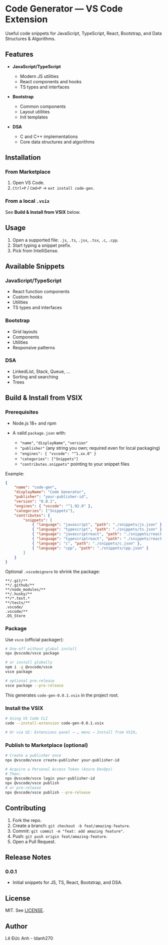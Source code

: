 # Code Generator — VS Code Extension

Useful code snippets for JavaScript, TypeScript, React, Bootstrap, and Data Structures & Algorithms.

## Features

-   **JavaScript/TypeScript**

    -   Modern JS utilities
    -   React components and hooks
    -   TS types and interfaces

-   **Bootstrap**

    -   Common components
    -   Layout utilities
    -   Init templates

-   **DSA**

    -   C and C++ implementations
    -   Core data structures and algorithms

## Installation

### From Marketplace

1. Open VS Code.
2. `Ctrl+P` / `Cmd+P` → `ext install code-gen`.

### From a local `.vsix`

See **Build & Install from VSIX** below.

## Usage

1. Open a supported file: `.js`, `.ts`, `.jsx`, `.tsx`, `.c`, `.cpp`.
2. Start typing a snippet prefix.
3. Pick from IntelliSense.

## Available Snippets

### JavaScript/TypeScript

-   React function components
-   Custom hooks
-   Utilities
-   TS types and interfaces

### Bootstrap

-   Grid layouts
-   Components
-   Utilities
-   Responsive patterns

### DSA

-   LinkedList, Stack, Queue, …
-   Sorting and searching
-   Trees

## Build & Install from VSIX

### Prerequisites

-   Node.js 18+ and npm
-   A valid `package.json` with:

    -   `"name"`, `"displayName"`, `"version"`
    -   `"publisher"` (any string you own; required even for local packaging)
    -   `"engines": { "vscode": "^1.xx.0" }`
    -   `"categories": ["Snippets"]`
    -   `"contributes.snippets"` pointing to your snippet files

Example:

```json
{
	"name": "code-gen",
	"displayName": "Code Generator",
	"publisher": "your-publisher-id",
	"version": "0.0.1",
	"engines": { "vscode": "^1.92.0" },
	"categories": ["Snippets"],
	"contributes": {
		"snippets": [
			{ "language": "javascript", "path": "./snippets/js.json" },
			{ "language": "typescript", "path": "./snippets/ts.json" },
			{ "language": "javascriptreact", "path": "./snippets/react.json" },
			{ "language": "typescriptreact", "path": "./snippets/react-ts.json" },
			{ "language": "c", "path": "./snippets/c.json" },
			{ "language": "cpp", "path": "./snippets/cpp.json" }
		]
	}
}
```

Optional `.vscodeignore` to shrink the package:

```
**/.git/**
**/.github/**
**/node_modules/**
**/.husky/**
**/*.test.*
**/tests/**
.vscode/
.vscode/**
.DS_Store
```

### Package

Use `vsce` (official packager):

```bash
# One-off without global install
npx @vscode/vsce package

# or install globally
npm i -g @vscode/vsce
vsce package

# optional pre-release
vsce package --pre-release
```

This generates `code-gen-0.0.1.vsix` in the project root.

### Install the VSIX

```bash
# Using VS Code CLI
code --install-extension code-gen-0.0.1.vsix

# Or via UI: Extensions panel → … menu → Install from VSIX…
```

### Publish to Marketplace (optional)

```bash
# Create a publisher once
npx @vscode/vsce create-publisher your-publisher-id

# Acquire a Personal Access Token (Azure DevOps)
# Then:
npx @vscode/vsce login your-publisher-id
npx @vscode/vsce publish
# or pre-release
npx @vscode/vsce publish --pre-release
```

## Contributing

1. Fork the repo.
2. Create a branch: `git checkout -b feat/amazing-feature`.
3. Commit: `git commit -m "feat: add amazing feature"`.
4. Push: `git push origin feat/amazing-feature`.
5. Open a Pull Request.

## Release Notes

### 0.0.1

-   Initial snippets for JS, TS, React, Bootstrap, and DSA.

## License

MIT. See [LICENSE](LICENSE).

## Author

Lê Đức Anh - ldanh270
